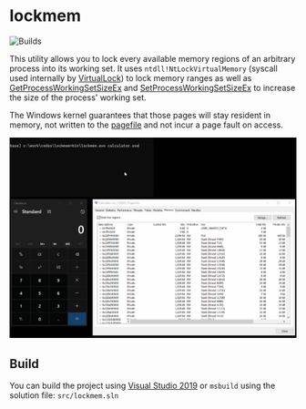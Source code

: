 # lockmem
![Builds](https://github.com/0vercl0k/lockmem/workflows/Builds/badge.svg)

This utility allows you to lock every available memory regions of an arbitrary process into its working set.
It uses `ntdll!NtLockVirtualMemory` (syscall used internally by [VirtualLock](https://docs.microsoft.com/en-us/windows/win32/api/memoryapi/nf-memoryapi-virtuallock)) to lock memory ranges as well as [GetProcessWorkingSetSizeEx](https://docs.microsoft.com/en-us/windows/win32/api/memoryapi/nf-memoryapi-getprocessworkingsetsizeex) and [SetProcessWorkingSetSizeEx](https://docs.microsoft.com/en-us/windows/win32/api/memoryapi/nf-memoryapi-setprocessworkingsetsizeex) to increase the size of the process' working set.

The Windows kernel guarantees that those pages will stay resident in memory, not written to the [pagefile](https://docs.microsoft.com/en-us/windows/client-management/introduction-page-file) and not incur a page fault on access.

![lockmem](pics/lockmem.gif)

## Build

You can build the project using [Visual Studio 2019]() or `msbuild` using the solution file: `src/lockmem.sln`
